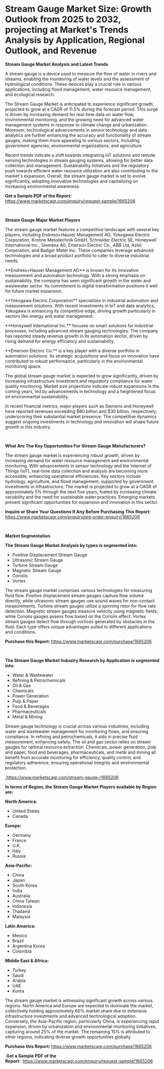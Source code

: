 <p><h1>Stream Gauge Market Size: Growth Outlook from 2025 to 2032, projecting at Market's Trends Analysis by Application, Regional Outlook, and Revenue</h1></p><p><strong>Stream Gauge Market Analysis and Latest Trends</strong></p>
<p><p>A stream gauge is a device used to measure the flow of water in rivers and streams, enabling the monitoring of water levels and the assessment of hydrological conditions. These devices play a crucial role in various applications, including flood management, water resource management, and ecological research. </p><p>The Stream Gauge Market is anticipated to experience significant growth, projected to grow at a CAGR of 11.5% during the forecast period. This surge is driven by increasing demand for real-time data on water flow, environmental monitoring, and the growing need for advanced water management systems in response to climate change and urbanization. Moreover, technological advancements in sensor technology and data analytics are further enhancing the accuracy and functionality of stream gauges, making them more appealing to various sectors, including government agencies, environmental organizations, and agriculture.</p><p>Recent trends indicate a shift towards integrating IoT solutions and remote sensing technologies in stream gauging systems, allowing for better data collection and management. Sustainability initiatives and the regulatory push towards efficient water resource utilization are also contributing to the market's expansion. Overall, the stream gauge market is set to evolve significantly, adopting innovative technologies and capitalizing on increasing environmental awareness.</p></p>
<p><strong>Get a Sample PDF of the Report:&nbsp;</strong> <a href="https://www.marketscagr.com/enquiry/request-sample/1665206?utm_campaign=3037&utm_medium=2&utm_source=Github&utm_content=ia&utm_term=17042025&utm_id=stream-gauge">https://www.marketscagr.com/enquiry/request-sample/1665206</a></p>
<p>&nbsp;</p>
<p><strong>Stream Gauge Major Market Players</strong></p>
<p><p>The stream gauge market features a competitive landscape with several key players, including Endress+Hauser Management AG, Yokogawa Electric Corporation, Krohne Messtechnik GmbH, Schneider Electric SE, Honeywell International Inc., Siemens AG, Emerson Electric Co., ABB Ltd, Azbil Corporation, and Badger Meter Inc. These companies leverage advanced technologies and a broad product portfolio to cater to diverse industrial needs.</p><p>**Endress+Hauser Management AG** is known for its innovative measurement and automation technology. With a strong emphasis on sustainability, the company has seen significant growth in the water and wastewater sector. Its commitment to digital transformation positions it well for future market expansion.</p><p>**Yokogawa Electric Corporation** specializes in industrial automation and measurement solutions. With recent investments in IoT and data analytics, Yokogawa is enhancing its competitive edge, driving growth particularly in sectors like energy and water management.</p><p>**Honeywell International Inc.** focuses on smart solutions for industrial processes, including advanced stream gauging technologies. The company has reported steady revenue growth in its automation sector, driven by rising demand for energy efficiency and sustainability.</p><p>**Emerson Electric Co.** is a key player with a diverse portfolio in automation solutions. Its strategic acquisitions and focus on innovation have contributed to robust performance, particularly in the environmental monitoring space.</p><p>The global stream gauge market is expected to grow significantly, driven by increasing infrastructure investment and regulatory compliance for water quality monitoring. Market size projections indicate robust expansions in the coming years, led by advancements in technology and a heightened focus on environmental sustainability.</p><p>In recent financial metrics, major players such as Siemens and Honeywell have reported revenues exceeding $80 billion and $30 billion, respectively, underscoring their substantial market presence. The competitive dynamics suggest ongoing investments in technology and innovation will shape future growth in this industry.</p></p>
<p>&nbsp;</p>
<p><strong>What Are The Key Opportunities For Stream Gauge Manufacturers?</strong></p>
<p><p>The stream gauge market is experiencing robust growth, driven by increasing demand for water resource management and environmental monitoring. With advancements in sensor technology and the Internet of Things (IoT), real-time data collection and analysis are becoming more accessible, enhancing operational efficiencies. Key sectors include hydrology, agriculture, and flood management, supported by government investments in infrastructure. The market is projected to grow at a CAGR of approximately 5% through the next five years, fueled by increasing climate variability and the need for sustainable water practices. Emerging markets present significant opportunities for expansion and innovation in this sector.</p></p>
<p><strong>Inquire or Share Your Questions If Any Before Purchasing This Report:</strong> <a href="https://www.marketscagr.com/enquiry/pre-order-enquiry/1665206?utm_campaign=3037&utm_medium=2&utm_source=Github&utm_content=ia&utm_term=17042025&utm_id=stream-gauge">https://www.marketscagr.com/enquiry/pre-order-enquiry/1665206</a></p>
<p>&nbsp;</p>
<p><strong>Market Segmentation</strong></p>
<p><strong>The Stream Gauge Market Analysis by types is segmented into:</strong></p>
<p><ul><li>Positive Displacement Stream Gauge</li><li>Ultrasonic Stream Gauge</li><li>Turbine Stream Gauge</li><li>Magnetic Stream Gauge</li><li>Coriolis</li><li>Vortex</li></ul></p>
<p><p>The stream gauge market comprises various technologies for measuring fluid flow. Positive displacement stream gauges capture flow volume directly, while ultrasonic stream gauges use sound waves for non-contact measurements. Turbine stream gauges utilize a spinning rotor for flow rate detection. Magnetic stream gauges measure velocity using magnetic fields, while Coriolis gauges assess flow based on the Coriolis effect. Vortex stream gauges detect flow through vortices generated by obstacles in the fluid. Each type offers unique advantages suited to different applications and conditions.</p></p>
<p><strong>Purchase this Report:&nbsp;</strong><a href="https://www.marketscagr.com/purchase/1665206?utm_campaign=3037&utm_medium=2&utm_source=Github&utm_content=ia&utm_term=17042025&utm_id=stream-gauge">https://www.marketscagr.com/purchase/1665206</a></p>
<p>&nbsp;</p>
<p><strong>The Stream Gauge Market Industry Research by Application is segmented into:</strong></p>
<p><ul><li>Water & Wastewater</li><li>Refining & Petrochemicals</li><li>Oil & Gas</li><li>Chemicals</li><li>Power Generation</li><li>Pulp & Paper</li><li>Food & Beverages</li><li>Pharmaceuticals</li><li>Metal & Mining</li></ul></p>
<p><p>Stream gauge technology is crucial across various industries, including water and wastewater management for monitoring flows, and ensuring compliance. In refining and petrochemicals, it aids in precise fluid measurement, enhancing safety. The oil and gas sector relies on stream gauges for optimal resource extraction. Chemicals, power generation, pulp and paper, food and beverages, pharmaceuticals, and metal and mining all benefit from accurate monitoring for efficiency, quality control, and regulatory adherence, ensuring operational integrity and environmental protection.</p></p>
<p><a href="https://www.marketscagr.com/stream-gauge-r1665206?utm_campaign=3037&utm_medium=2&utm_source=Github&utm_content=ia&utm_term=17042025&utm_id=stream-gauge">&nbsp;https://www.marketscagr.com/stream-gauge-r1665206</a></p>
<p><strong>In terms of Region, the Stream Gauge Market Players available by Region are:</strong></p>
<p>
    <p> <strong> North America: </strong>
        <ul>
            <li>United States</li>
            <li>Canada</li>
        </ul>
        </p> 
    <p> <strong> Europe: </strong>
        <ul>
            <li>Germany</li>
            <li>France</li>
            <li>U.K.</li>
            <li>Italy</li>
            <li>Russia</li>
        </ul>
        </p> 
    <p> <strong> Asia-Pacific: </strong>
        <ul>
            <li>China</li>
            <li>Japan</li>
            <li>South Korea</li>
            <li>India</li>
            <li>Australia</li>
            <li>China Taiwan</li>
            <li>Indonesia</li>
            <li>Thailand</li>
            <li>Malaysia</li>
        </ul>
        </p> 
    <p> <strong> Latin America: </strong>
        <ul>
            <li>Mexico</li>
            <li>Brazil</li>
            <li>Argentina Korea</li>
            <li>Colombia</li>
        </ul>
        </p> 
    <p> <strong> Middle East & Africa: </strong>
        <ul>
            <li>Turkey</li>
            <li>Saudi</li>
            <li>Arabia</li>
            <li>UAE</li>
            <li>Korea</li>
        </ul>
    </p>
    </p>
<p><p>The stream gauge market is witnessing significant growth across various regions. North America and Europe are expected to dominate the market, collectively holding approximately 60% market share due to extensive infrastructure investments and advanced technological adoption. Conversely, the Asia-Pacific region, particularly China, is experiencing rapid expansion, driven by urbanization and environmental monitoring initiatives, capturing around 25% of the market. The remaining 15% is attributed to other regions, indicating diverse growth opportunities globally.</p></p>
<p><strong>Purchase this Report: </strong><a href="https://www.marketscagr.com/purchase/1665206?utm_campaign=3037&utm_medium=2&utm_source=Github&utm_content=ia&utm_term=17042025&utm_id=stream-gauge">https://www.marketscagr.com/purchase/1665206</a></p>
<p>&nbsp;<strong>Get a Sample PDF of the Report:&nbsp;&nbsp;</strong><a href="https://www.marketscagr.com/enquiry/request-sample/1665206?utm_campaign=3037&utm_medium=2&utm_source=Github&utm_content=ia&utm_term=17042025&utm_id=stream-gauge">https://www.marketscagr.com/enquiry/request-sample/1665206</a></p>
<p><strong></strong></p>
<p><p></p><p></p><p></p></p>